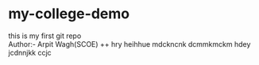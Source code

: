 # my-college-demo
this is my first git repo
<br>
Author:- Arpit Wagh(SCOE) ++  hry heihhue mdckncnk dcmmkmckm
hdey jcdnnjkk ccjc